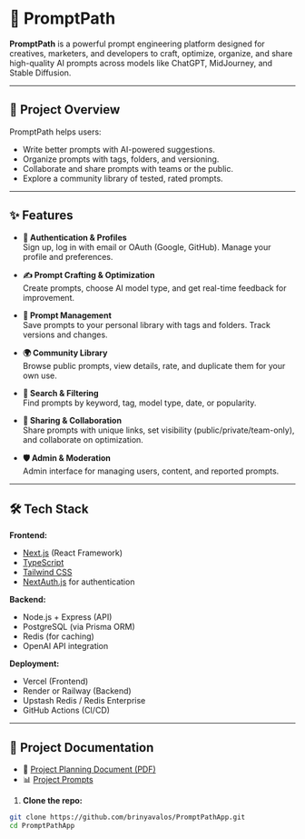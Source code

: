 # 🚀 PromptPath

**PromptPath** is a powerful prompt engineering platform designed for creatives, marketers, and developers to craft, optimize, organize, and share high-quality AI prompts across models like ChatGPT, MidJourney, and Stable Diffusion.


---

## 🧩 Project Overview

PromptPath helps users:
- Write better prompts with AI-powered suggestions.
- Organize prompts with tags, folders, and versioning.
- Collaborate and share prompts with teams or the public.
- Explore a community library of tested, rated prompts.

---

## ✨ Features

- **🔐 Authentication & Profiles**  
  Sign up, log in with email or OAuth (Google, GitHub). Manage your profile and preferences.

- **✍️ Prompt Crafting & Optimization**  
  Create prompts, choose AI model type, and get real-time feedback for improvement.

- **📂 Prompt Management**  
  Save prompts to your personal library with tags and folders. Track versions and changes.

- **🌍 Community Library**  
  Browse public prompts, view details, rate, and duplicate them for your own use.

- **🔎 Search & Filtering**  
  Find prompts by keyword, tag, model type, date, or popularity.

- **👥 Sharing & Collaboration**  
  Share prompts with unique links, set visibility (public/private/team-only), and collaborate on optimization.

- **🛡️ Admin & Moderation**  
  Admin interface for managing users, content, and reported prompts.

---

## 🛠️ Tech Stack

**Frontend:**
- [Next.js](https://nextjs.org/) (React Framework)
- [TypeScript](https://www.typescriptlang.org/)
- [Tailwind CSS](https://tailwindcss.com/)
- [NextAuth.js](https://next-auth.js.org/) for authentication

**Backend:**
- Node.js + Express (API)
- PostgreSQL (via Prisma ORM)
- Redis (for caching)
- OpenAI API integration

**Deployment:**
- Vercel (Frontend)
- Render or Railway (Backend)
- Upstash Redis / Redis Enterprise
- GitHub Actions (CI/CD)

---

## 🧠 Project Documentation

- 📄 [Project Planning Document (PDF)](./_planning.pdf)
- 📊 [Project Prompts](./_prompts.pdf)

1. **Clone the repo:**

```bash
git clone https://github.com/brinyavalos/PromptPathApp.git
cd PromptPathApp


